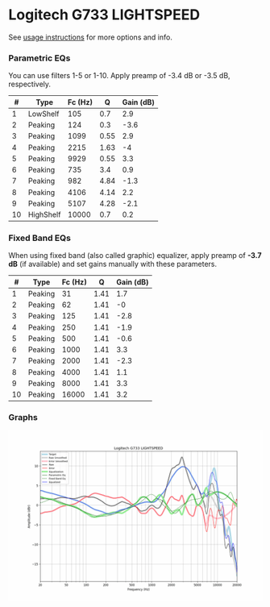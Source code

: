 # Logitech G733 LIGHTSPEED
See [usage instructions](https://github.com/jaakkopasanen/AutoEq#usage) for more options and info.

### Parametric EQs
You can use filters 1-5 or 1-10. Apply preamp of -3.4 dB or -3.5 dB, respectively.

|   # | Type      |   Fc (Hz) |    Q |   Gain (dB) |
|-----|-----------|-----------|------|-------------|
|   1 | LowShelf  |       105 | 0.7  |         2.9 |
|   2 | Peaking   |       124 | 0.3  |        -3.6 |
|   3 | Peaking   |      1099 | 0.55 |         2.9 |
|   4 | Peaking   |      2215 | 1.63 |        -4   |
|   5 | Peaking   |      9929 | 0.55 |         3.3 |
|   6 | Peaking   |       735 | 3.4  |         0.9 |
|   7 | Peaking   |       982 | 4.84 |        -1.3 |
|   8 | Peaking   |      4106 | 4.14 |         2.2 |
|   9 | Peaking   |      5107 | 4.28 |        -2.1 |
|  10 | HighShelf |     10000 | 0.7  |         0.2 |

### Fixed Band EQs
When using fixed band (also called graphic) equalizer, apply preamp of **-3.7 dB** (if available) and set gains manually with these parameters.

|   # | Type    |   Fc (Hz) |    Q |   Gain (dB) |
|-----|---------|-----------|------|-------------|
|   1 | Peaking |        31 | 1.41 |         1.7 |
|   2 | Peaking |        62 | 1.41 |        -0   |
|   3 | Peaking |       125 | 1.41 |        -2.8 |
|   4 | Peaking |       250 | 1.41 |        -1.9 |
|   5 | Peaking |       500 | 1.41 |        -0.6 |
|   6 | Peaking |      1000 | 1.41 |         3.3 |
|   7 | Peaking |      2000 | 1.41 |        -2.3 |
|   8 | Peaking |      4000 | 1.41 |         1.1 |
|   9 | Peaking |      8000 | 1.41 |         3.3 |
|  10 | Peaking |     16000 | 1.41 |         3.2 |

### Graphs
![](./Logitech%20G733%20LIGHTSPEED.png)
